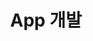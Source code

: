 ---
title: "App 개발"
layout: category
permalink: /app-dev
author_profile: true
taxonomy: App 개발
sidebar:
  nav: "categories"
pagination:
  enabled: true
  category: app-dev
  permalink: /:num/
  per_page: 6
  sort_reverse: true
---